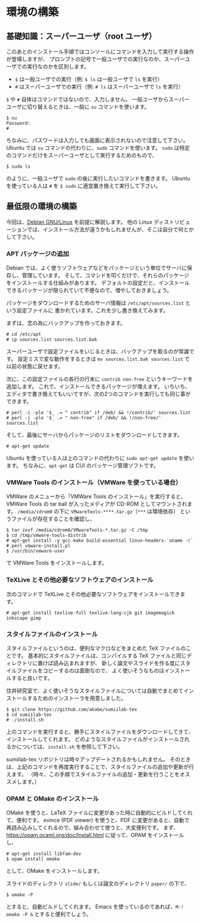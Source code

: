 # 環境の構築

## 基礎知識：スーパーユーザ（root ユーザ）

このあとのインストール手順ではコンソールにコマンドを入力して実行する操作が登場しますが、
プロンプトの記号で一般ユーザでの実行なのか、スーパーユーザでの実行なのかを区別します。

- `$` は一般ユーザでの実行（例: `$ ls` は一般ユーザで `ls` を実行）
- `#` はスーパーユーザでの実行（例: `# ls` はスーパーユーザで `ls` を実行）

`$` や `#` 自体はコマンドではないので、入力しません。
一般ユーザからスーパーユーザに切り替えるときは、一般に `su` コマンドを使います。

    $ su
    Password:
    #

ちなみに、パスワードは入力しても画面に表示されないので注意して下さい。
Ubuntu では `su` コマンドの代わりに、`sudo` コマンドを使います。
`sudo` は特定のコマンドだけをスーパーユーザとして実行するためのもので、

    $ sudo ls

のように、一般ユーザで `sudo` の後に実行したいコマンドを書きます。
Ubuntu を使っている人は `#` を `$ sudo` に適宜置き換えて実行して下さい。

## 最低限の環境の構築

今回は、[Debian GNU/Linux](http://www.debian.or.jp/) を前提に解説します。
他の Linux ディストリビューションでは、インストール方法が違うかもしれませんが、そこは自分で何とかして下さい。

### APT パッケージの追加

Debian では、よく使うソフトウェアなどをパッケージという単位でサーバに保存し、管理しています。
そして、コマンドを叩くだけで、それらのパッケージをインストールする仕組みがあります。
デフォルトの設定だと、インストールできるパッケージが限られていて不便なので、増やしておきましょう。

パッケージをダウンロードするためのサーバ情報は `/etc/apt/sources.list` という設定ファイルに
書かれています。これを少し書き換えてみます。

まずは、念の為にバックアップを作っておきます。

    # cd /etc/apt
    # cp sources.list sources.list.bak

スーパーユーザで設定ファイルをいじるときは、バックアップを取るのが常識です。
設定ミスで変な動作をするときは `mv sources.list.bak sources.list` で以前の状態に戻せます。

次に、この設定ファイルの各行の行末に `contrib non-free` というキーワードを追加します。
これで、インストールできるパッケージが増えます。
いちいち、エディタで書き換えてもいいですが、次の2つのコマンドを実行しても同じ事ができます。

    # perl -i -ple '$_ .= " contrib" if /deb/ && !/contrib/' sources.list
    # perl -i -ple '$_ .= " non-free" if /deb/ && !/non-free/' sources.list

そして、最後にサーバからパッケージのリストをダウンロードしてきます。

    # apt-get update

Ubuntu を使っている人は上のコマンドの代わりに `sudo apt-get update` を使います。
ちなみに、`apt-get` は CUI のパッケージ管理ソフトです。

### VMWare Tools のインストール（VMWare を使っている場合）

VMWare のメニューから「VMWare Tools のインストール」を実行すると、VMWare Tools の
tar ball が入ったメディアが CD-ROM としてマウントされます。
`/media/cdrom0` の下に `VMwareTools-****.tar.gz`（`***` は環境依存）
というファイルが存在することを確認し、

    $ tar zxvf /media/cdrom0/VMwareTools-*.tar.gz -C /tmp
    $ cd /tmp/vmware-tools-distrib
    # apt-get install -y gcc make build-essential linux-headers-`uname -r`
    # perl vmware-install.pl
    $ /usr/bin/vmware-user

で VMWare Tools をインストールします。

### TeXLive とその他必要なソフトウェアのインストール

次のコマンドで TeXLive とその他必要なソフトウェアをインストールできます。

    # apt-get install texlive-full texlive-lang-cjk git imagemagick inkscape gimp

### スタイルファイルのインストール

スタイルファイルというのは、便利なマクロなどをまとめた TeX ファイルのことです。
基本的にスタイルファイルは、コンパイルする TeX ファイルと同じディレクトリに置けば読み込まれますが、
新しく論文やスライドを作る度にスタイルファイルをコピーするのは面倒なので、
よく使いそうなものはインストールすると良いです。

住井研究室で、よく使いそうなスタイルファイルについては自動でまとめてインストールするためのインストーラを用意しました。

    $ git clone https://github.com/akabe/sumiilab-tex
    $ cd sumiilab-tex
    # ./install.sh

上のコマンドを実行すると、勝手にスタイルファイルをダウンロードしてきて、インストールしてくれます。
どのようなスタイルファイルがインストールされるかについては、`install.sh` を参照して下さい。

sumiilab-tex リポジトリは時々アップデートされるかもしれません。
そのときは、上記のコマンドを再度実行することで、スタイルファイルの追加や更新が行えます。
（時々、この手順でスタイルファイルの追加・更新を行うことをオススメします。）

### OPAM と OMake のインストール

OMake を使うと、LaTeX ファイルに変更があった時に自動的にビルドしてくれて、便利です。
evince (PDF viewer) を使うと、PDF に変更があると、自動で再読み込みしてくれるので、組み合わせて使うと、大変便利です。
まず、https://opam.ocaml.org/doc/Install.html に従って、OPAM をインストールし、

    # apt-get install libfam-dev
    $ opam install omake

として、OMake をインストールします。

スライドのディレクトリ `slide/` もしくは論文のディレクトリ `paper/` の下で、

    $ omake -P

とすると、自動ビルドしてくれます。
Emacs を使っているのであれば、`M-! omake -P &` とすると便利でしょう。
